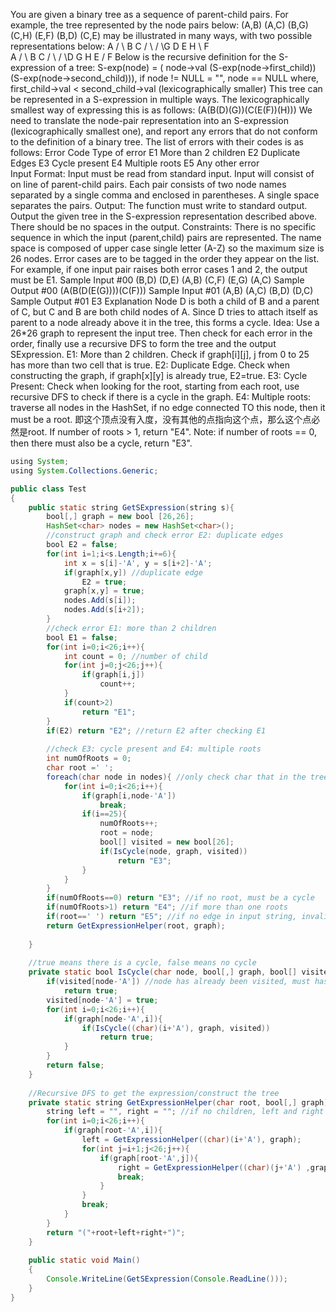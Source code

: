 
You are given a binary tree as a sequence of parent-child pairs. 
For example, the tree represented by the node pairs below:
(A,B) (A,C) (B,G) (C,H) (E,F) (B,D) (C,E)
may be illustrated in many ways, with two possible representations below:
     A   /  \  B    C / \  / \G  D  E   H       \            F        
     A   /  \  B    C / \  / \D  G H   E        /       F
Below is the recursive definition for the S-expression of a tree:
S-exp(node) = ( node->val 
(S-exp(node->first_child))(S-exp(node->second_child))), if node != NULL
                         = "", node == NULL 
   where, first_child->val < second_child->val (lexicographically smaller)
This tree can be represented in a S-expression in multiple ways. 
The lexicographically smallest way of expressing this is as follows:
(A(B(D)(G))(C(E(F))(H)))
We need to translate the node-pair representation into an S-expression 
(lexicographically smallest one), and report any errors that do not conform to the definition of a binary tree.
The list of errors with their codes is as follows:
Error Code          Type of error
E1                 More than 2 children
E2                 Duplicate Edges
E3                 Cycle present
E4                 Multiple roots
E5                 Any other error   
Input Format:
Input must be read from standard input.
Input will consist of on line of parent-child pairs. Each pair consists of two node names separated by a single comma and enclosed in parentheses. A single space separates the pairs.
Output:
The function must write to standard output.
Output the given tree in the S-expression representation described above.
There should be no spaces in the output.
Constraints:
There is no specific sequence in which the input (parent,child) pairs are represented.
The name space is composed of upper case single letter (A-Z) so the maximum size is 26 nodes.
Error cases are to be tagged in the order they appear on the list. For example, 
if one input pair raises both error cases 1 and 2, the output must be E1. 
Sample Input #00
(B,D) (D,E) (A,B) (C,F) (E,G) (A,C)
Sample Output #00
(A(B(D(E(G))))(C(F)))
Sample Input #01
(A,B) (A,C) (B,D) (D,C)
Sample Output #01
E3
Explanation
Node D is both a child of B and a parent of C, but C and B are both child nodes of A. 
Since D tries to attach itself as parent to a node already above it in the tree, this forms a cycle.
Idea:
Use a 26*26 graph to represent the input tree. Then check for each error in the order, finally use
a recursive DFS to form the tree and the output SExpression.
E1: More than 2 children. Check if graph[i][j], j from 0 to 25 has more than two cell that is true.
E2: Duplicate Edge. Check when constructing the graph, if graph[x][y] is already true, E2=true.
E3: Cycle Present: Check when looking for the root, starting from each root, use recursive DFS to check if there is
a cycle in the graph.
E4: Multiple roots: traverse all nodes in the HashSet, if no edge connected TO this node, then it must be a root.
即这个顶点没有入度，没有其他的点指向这个点，那么这个点必然是root. If number of roots > 1, return "E4".
Note: if number of roots == 0, then there must also be a cycle, return "E3".


```Java
using System;
using System.Collections.Generic;

public class Test
{
	public static string GetSExpression(string s){
		bool[,] graph = new bool [26,26];
		HashSet<char> nodes = new HashSet<char>();
		//construct graph and check error E2: duplicate edges
		bool E2 = false;
		for(int i=1;i<s.Length;i+=6){
			int x = s[i]-'A', y = s[i+2]-'A';
			if(graph[x,y]) //duplicate edge
				E2 = true;
			graph[x,y] = true;
			nodes.Add(s[i]);
			nodes.Add(s[i+2]);
		}
		//check error E1: more than 2 children
		bool E1 = false;
		for(int i=0;i<26;i++){
			int count = 0; //number of child
			for(int j=0;j<26;j++){
				if(graph[i,j])
					count++;
			}
			if(count>2)
				return "E1";
		}
		if(E2) return "E2"; //return E2 after checking E1
		
		//check E3: cycle present and E4: multiple roots
		int numOfRoots = 0;
		char root =' ';
		foreach(char node in nodes){ //only check char that in the tree
			for(int i=0;i<26;i++){
				if(graph[i,node-'A'])
					break;
				if(i==25){
					numOfRoots++;
					root = node;
					bool[] visited = new bool[26];
					if(IsCycle(node, graph, visited))
						return "E3";
				}
			}
		}
		if(numOfRoots==0) return "E3"; //if no root, must be a cycle
		if(numOfRoots>1) return "E4"; //if more than one roots
		if(root==' ') return "E5"; //if no edge in input string, invalid input error
		return GetExpressionHelper(root, graph);
		
	}
	
	//true means there is a cycle, false means no cycle
	private static bool IsCycle(char node, bool[,] graph, bool[] visited){
		if(visited[node-'A']) //node has already been visited, must has a cycle
			return true;
		visited[node-'A'] = true;
		for(int i=0;i<26;i++){
			if(graph[node-'A',i]){
				if(IsCycle((char)(i+'A'), graph, visited))
					return true;
			}
		}
		return false;
	}
	
	//Recursive DFS to get the expression/construct the tree
	private static string GetExpressionHelper(char root, bool[,] graph){
		string left = "", right = ""; //if no children, left and right should be empty
		for(int i=0;i<26;i++){
			if(graph[root-'A',i]){
				left = GetExpressionHelper((char)(i+'A'), graph);
				for(int j=i+1;j<26;j++){
					if(graph[root-'A',j]){
						right = GetExpressionHelper((char)(j+'A') ,graph);
						break;
					}
				}
				break;
			}
		}
		return "("+root+left+right+")";
	}
	
	public static void Main()
	{
		Console.WriteLine(GetSExpression(Console.ReadLine()));
	}
}
```
